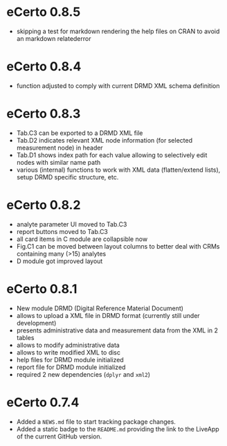 # eCerto 0.8.5
* skipping a test for markdown rendering the help files on CRAN to avoid an 
  markdown relatederror

# eCerto 0.8.4
* function adjusted to comply with current DRMD XML schema definition

# eCerto 0.8.3
* Tab.C3 can be exported to a DRMD XML file
* Tab.D2 indicates relevant XML node information (for selected measurement node)
  in header
* Tab.D1 shows index path for each value allowing to selectively edit nodes
  with similar name path
* various (internal) functions to work with XML data (flatten/extend lists),
  setup DRMD specific structure, etc.

# eCerto 0.8.2

* analyte parameter UI moved to Tab.C3
* report buttons moved to Tab.C3
* all card items in C module are collapsible now
* Fig.C1 can be moved between layout columns to better deal with CRMs containing 
  many (>15) analytes
* D module got improved layout

# eCerto 0.8.1

* New module DRMD (Digital Reference Material Document)
* allows to upload a XML file in DRMD format (currently still under development)
* presents administrative data and measurement data from the XML in 2 tables
* allows to modify administrative data
* allows to write modified XML to disc
* help files for DRMD module initialized
* report file for DRMD module initialized
* required 2 new dependencies (`dplyr` and `xml2`)

# eCerto 0.7.4

* Added a `NEWS.md` file to start tracking package changes.
* Added a static badge to the `README.md` providing the link to the LiveApp 
  of the current GitHub version.